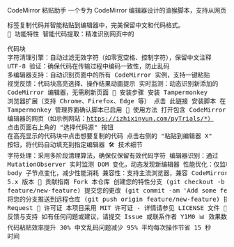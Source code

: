 CodeMirror 粘贴助手
一个专为 CodeMirror 编辑器设计的油猴脚本，支持从网页<pre>标签复制代码并智能粘贴到编辑器中，完美保留中文和代码格式。
🌟 功能特性
智能代码提取：精准识别网页中的<pre class="ql-syntax">代码块
字符清理引擎：自动过滤无效字符（如零宽空格、控制字符），保留中文注释
UTF-8 验证：确保代码在传输过程中编码一致性，防止乱码
多编辑器支持：自动识别页面中的所有 CodeMirror 实例，支持一键粘贴
视觉反馈：代码块高亮选择、操作结果动画提示
实时监测：动态识别新添加的 CodeMirror 编辑器，无需刷新页面
🚀 安装步骤
安装 Tampermonkey 浏览器扩展（支持 Chrome、Firefox、Edge 等）
点击 此链接 安装脚本
在 Tampermonkey 管理界面确认脚本已启用
📖 使用方法
打开包含 CodeMirror 编辑器的网页（如示例网站：https://izhixinyun.com/pyTrials/*）
点击页面右上角的 "选择代码源" 按钮
在高亮显示的代码块中点击想要复制的代码
点击右侧的 "粘贴到编辑器 X" 按钮，将代码自动填充到指定编辑器
🛠 技术细节
字符处理：采用多阶段清理算法，确保仅保留有效代码字符
编辑器识别：通过 MutationObserver 实时监测 DOM 变化，动态发现新编辑器
性能优化：仅监听 body 子节点变化，减少性能消耗
兼容性：支持主流浏览器，兼容 CodeMirror 5.x 版本
🤝 贡献指南
Fork 本仓库
创建您的特性分支 (git checkout -b feature/new-feature)
提交您的更改 (git commit -am 'Add some feature')
将您的分支推送到远程仓库 (git push origin feature/new-feature)
提交 Pull Request
📄 许可证
本项目采用 MIT 许可证 - 详情请参见 LICENSE 文件
💬 反馈与支持
如有任何问题或建议，请提交 Issue 或联系作者 Y1M0
📊 效果数据
代码粘贴效率提升 30%
中文乱码问题减少 95%
平均每次操作节省 15 秒 时间
